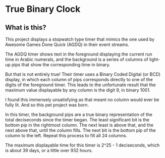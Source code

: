 # True Binary Clock

## What is this?

This project displays a stopwatch type timer that mimics the one used by Awesome Games Done Quick (AGDQ) in their event streams.

The AGDQ timer shows text in the foreground displaying the current run time in Arabic numerals, and the background is a series of columns of light-up pips that show the corresponding time in binary.

But that is not entirely true! Their timer uses a Binary Coded Digital (or BCD) display, in which each column of pips corresponds directly to one of the digits of the foreground timer. This leads to the
unfortunate result that the maximum value displayable by any column is the digit 9, in binary 1001.

I found this immensely unsatisfying as that meant no column would ever be fully lit. And so this pet project was born.

In this timer, the background pips are a true binary representation of the total deciseconds since the timer began. The least significant bit is the bottom pip in the rightmost column. The next least is above that,
and the next above that, until the column fills. The next bit is the bottom pip of the column to the left. Repeat this process to fill all 24 columns.

The maximum displayable time for this timer is 2^25 - 1 deciseconds, which is about 39 days, or a little over 932 hours.
